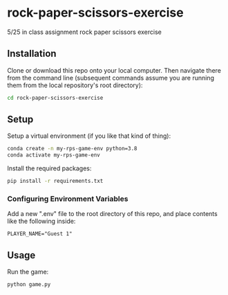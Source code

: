# rock-paper-scissors-exercise
5/25 in class assignment rock paper scissors exercise

## Installation
Clone or download this repo onto your local computer.
Then navigate there from the command line (subsequent commands assume you are running them from the local repository's root directory):
```sh
cd rock-paper-scissors-exercise
```
## Setup
Setup a virtual environment (if you like that kind of thing):
```sh
conda create -n my-rps-game-env python=3.8
conda activate my-rps-game-env
```
Install the required packages:
```sh
pip install -r requirements.txt
```
### Configuring Environment Variables
Add a new ".env" file to the root directory of this repo, and place contents like the following inside:
```
PLAYER_NAME="Guest 1"
```
## Usage
Run the game:
```sh
python game.py
```